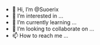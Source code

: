 - 👋 Hi, I’m @Suoerix
- 👀 I’m interested in ...
- 🌱 I’m currently learning ...
- 💞️ I’m looking to collaborate on ...
- 📫 How to reach me ...

<!---
Suoerix/Suoerix is a ✨ special ✨ repository because its `README.md` (this file) appears on your GitHub profile.
You can click the Preview link to take a look at your changes.
--->
